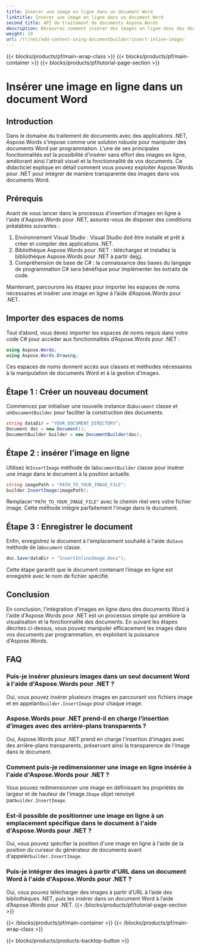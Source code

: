 ```yaml
---
title: Insérer une image en ligne dans un document Word
linktitle: Insérer une image en ligne dans un document Word
second_title: API de traitement de documents Aspose.Words
description: Découvrez comment insérer des images en ligne dans des documents Word à l'aide d'Aspose.Words pour .NET. Guide étape par étape avec exemples de code et FAQ inclus.
weight: 10
url: /fr/net/add-content-using-documentbuilder/insert-inline-image/
---
```


{{< blocks/products/pf/main-wrap-class >}}
{{< blocks/products/pf/main-container >}}
{{< blocks/products/pf/tutorial-page-section >}}

# Insérer une image en ligne dans un document Word

## Introduction

Dans le domaine du traitement de documents avec des applications .NET, Aspose.Words s'impose comme une solution robuste pour manipuler des documents Word par programmation. L'une de ses principales fonctionnalités est la possibilité d'insérer sans effort des images en ligne, améliorant ainsi l'attrait visuel et la fonctionnalité de vos documents. Ce didacticiel explique en détail comment vous pouvez exploiter Aspose.Words pour .NET pour intégrer de manière transparente des images dans vos documents Word.

## Prérequis

Avant de vous lancer dans le processus d'insertion d'images en ligne à l'aide d'Aspose.Words pour .NET, assurez-vous de disposer des conditions préalables suivantes :

1. Environnement Visual Studio : Visual Studio doit être installé et prêt à créer et compiler des applications .NET.
2.  Bibliothèque Aspose.Words pour .NET : téléchargez et installez la bibliothèque Aspose.Words pour .NET à partir de[ici](https://releases.aspose.com/words/net/).
3. Compréhension de base de C# : la connaissance des bases du langage de programmation C# sera bénéfique pour implémenter les extraits de code.

Maintenant, parcourons les étapes pour importer les espaces de noms nécessaires et insérer une image en ligne à l’aide d’Aspose.Words pour .NET.

## Importer des espaces de noms

Tout d’abord, vous devez importer les espaces de noms requis dans votre code C# pour accéder aux fonctionnalités d’Aspose.Words pour .NET :

```csharp
using Aspose.Words;
using Aspose.Words.Drawing;
```

Ces espaces de noms donnent accès aux classes et méthodes nécessaires à la manipulation de documents Word et à la gestion d'images.

## Étape 1 : Créer un nouveau document

 Commencez par initialiser une nouvelle instance du`Document` classe et un`DocumentBuilder` pour faciliter la construction des documents.

```csharp
string dataDir = "YOUR_DOCUMENT_DIRECTORY";
Document doc = new Document();
DocumentBuilder builder = new DocumentBuilder(doc);
```

## Étape 2 : insérer l’image en ligne

 Utilisez le`InsertImage` méthode de la`DocumentBuilder` classe pour insérer une image dans le document à la position actuelle.

```csharp
string imagePath = "PATH_TO_YOUR_IMAGE_FILE";
builder.InsertImage(imagePath);
```

 Remplacer`"PATH_TO_YOUR_IMAGE_FILE"` avec le chemin réel vers votre fichier image. Cette méthode intègre parfaitement l'image dans le document.

## Étape 3 : Enregistrer le document

 Enfin, enregistrez le document à l'emplacement souhaité à l'aide du`Save` méthode de la`Document` classe.

```csharp
doc.Save(dataDir + "InsertInlineImage.docx");
```

Cette étape garantit que le document contenant l’image en ligne est enregistré avec le nom de fichier spécifié.

## Conclusion

En conclusion, l'intégration d'images en ligne dans des documents Word à l'aide d'Aspose.Words pour .NET est un processus simple qui améliore la visualisation et la fonctionnalité des documents. En suivant les étapes décrites ci-dessus, vous pouvez manipuler efficacement les images dans vos documents par programmation, en exploitant la puissance d'Aspose.Words.

## FAQ

### Puis-je insérer plusieurs images dans un seul document Word à l'aide d'Aspose.Words pour .NET ?
 Oui, vous pouvez insérer plusieurs images en parcourant vos fichiers image et en appelant`builder.InsertImage` pour chaque image.

### Aspose.Words pour .NET prend-il en charge l’insertion d’images avec des arrière-plans transparents ?
Oui, Aspose.Words pour .NET prend en charge l'insertion d'images avec des arrière-plans transparents, préservant ainsi la transparence de l'image dans le document.

### Comment puis-je redimensionner une image en ligne insérée à l'aide d'Aspose.Words pour .NET ?
 Vous pouvez redimensionner une image en définissant les propriétés de largeur et de hauteur de l'image.`Shape` objet renvoyé par`builder.InsertImage`.

### Est-il possible de positionner une image en ligne à un emplacement spécifique dans le document à l'aide d'Aspose.Words pour .NET ?
 Oui, vous pouvez spécifier la position d'une image en ligne à l'aide de la position du curseur du générateur de documents avant d'appeler`builder.InsertImage`.

### Puis-je intégrer des images à partir d'URL dans un document Word à l'aide d'Aspose.Words pour .NET ?
Oui, vous pouvez télécharger des images à partir d’URL à l’aide des bibliothèques .NET, puis les insérer dans un document Word à l’aide d’Aspose.Words pour .NET.
{{< /blocks/products/pf/tutorial-page-section >}}

{{< /blocks/products/pf/main-container >}}
{{< /blocks/products/pf/main-wrap-class >}}

{{< blocks/products/products-backtop-button >}}
